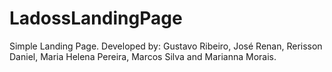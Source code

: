 # LadossLandingPage
Simple Landing Page.
Developed by: Gustavo Ribeiro, José Renan, Rerisson Daniel, Maria Helena Pereira, Marcos Silva and Marianna Morais.
